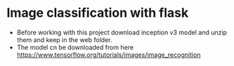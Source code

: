 # Image classification with flask

* Before working with this project download inception v3 model and unzip them and keep in the web folder.
* The model cn be downloaded from here https://www.tensorflow.org/tutorials/images/image_recognition
